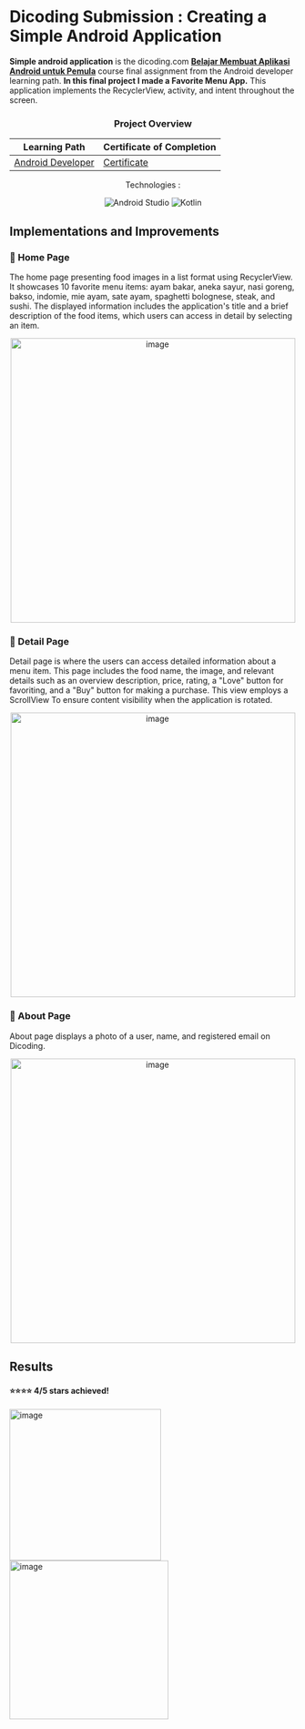 # Dicoding Submission : Creating a Simple Android Application
**Simple android application** is the dicoding.com [**Belajar Membuat Aplikasi Android untuk Pemula**](https://www.dicoding.com/academies/51) course final assignment from the Android developer learning path. **In this final project I made a Favorite Menu App.** This application implements the RecyclerView, activity, and intent throughout the screen.

<div align="center">
  <h3>Project Overview</h3>
  
| Learning Path           | Certificate of Completion        | 
| ------------------------|  ------------------------|
| [Android Developer](https://www.dicoding.com/learningpaths/7)| [Certificate](https://www.dicoding.com/certificates/2VX3Y43OJPYQ)|
<p>Technologies :</p>
<p align="center">
<img src="https://img.shields.io/badge/Android%20Studio-3DDC84?style=for-the-badge&logo=android-studio&logoColor=white" alt="Android Studio"/>
<img src="https://img.shields.io/badge/Kotlin-0095D5?style=for-the-badge&logo=kotlin&logoColor=white" alt="Kotlin"/>
</p>
</div>

## Implementations and Improvements
### 📌 Home Page
<p>The home page presenting food images in a list format using RecyclerView. It showcases 10 favorite menu items: ayam bakar, aneka sayur, nasi goreng, bakso, indomie, mie ayam, sate ayam, spaghetti bolognese, steak, and sushi. The displayed information includes the application's title and a brief description of the food items, which users can access in detail by selecting an item.</p>
<div align="center">
  <img height="500" alt="image" src="https://github.com/fiennaalya/Favorite-Menu-App-Dicoding-Submission/assets/99575596/3d6fe5ce-5fd5-4384-9257-d850a9f419e7">
</div>


### 📌 Detail Page 
<p>Detail page is where the users can access detailed information about a menu item. This page includes the food name, the image, and relevant details such as an overview description, price, rating, a "Love" button for favoriting, and a "Buy" button for making a purchase. This view employs a ScrollView To ensure content visibility when the application is rotated.</p>
<div align="center">
  <img height="500" alt="image" src="https://github.com/fiennaalya/Favorite-Menu-App-Dicoding-Submission/assets/99575596/eb91e889-a988-4a11-9b25-e556f44055a8">
</div>



### 📌 About Page 
<p>About page displays a photo of a user, name, and registered email on Dicoding.</p>
<div align="center">
  <img height="500" alt="image" src="https://github.com/fiennaalya/Favorite-Menu-App-Dicoding-Submission/assets/99575596/190823da-fd23-453c-b283-8fb9d72cd517">
</div>


## Results
#### ⭐⭐⭐⭐ 4/5 stars achieved!
<img width="266" alt="image" src="https://github.com/fiennaalya/Favorite-Menu-App-Dicoding-Submission/assets/99575596/bcefe92e-89ac-43fd-8382-c645eccc9081">
<img width="279" alt="image" src="https://github.com/fiennaalya/Favorite-Menu-App-Dicoding-Submission/assets/99575596/bec3c166-9052-47f2-b329-c480761133b4">
